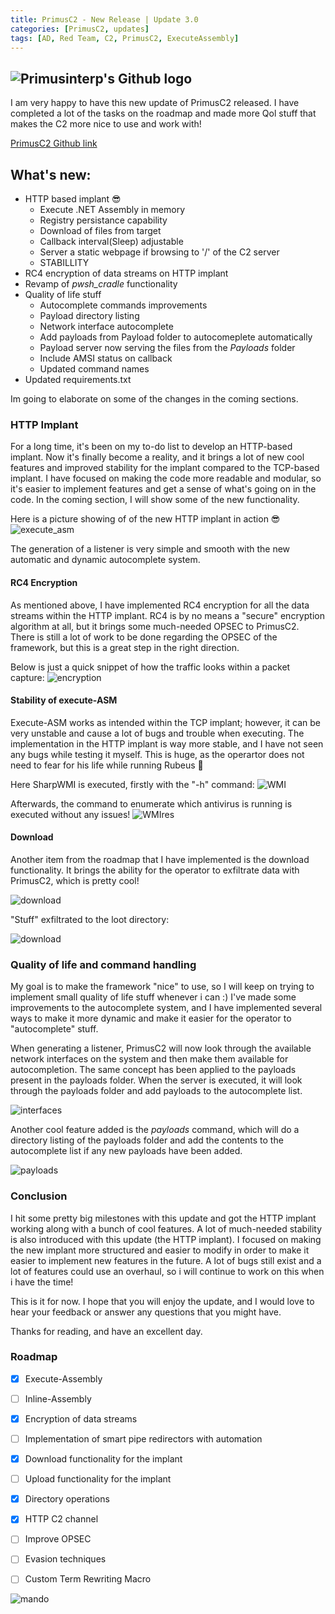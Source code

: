```yaml
---
title: PrimusC2 - New Release | Update 3.0
categories: [PrimusC2, updates]
tags: [AD, Red Team, C2, PrimusC2, ExecuteAssembly]    
---
```


![Primusinterp's Github logo](/assets/img/Primusc2.png)
--- 
I am very happy to have this new update of PrimusC2 released. I have completed a lot of the tasks on the roadmap and made more Qol stuff that makes the C2 more nice to use and work with!

[PrimusC2 Github link](https://github.com/Primusinterp/PrimusC2)

## What's new:
- HTTP based implant 😎 
    + Execute .NET Assembly in memory
    + Registry persistance capability 
    + Download of files from target
    + Callback interval(Sleep) adjustable
    + Server a static webpage if browsing to '/' of the C2 server
    + STABILLITY
- RC4 encryption of data streams on HTTP implant
- Revamp of *pwsh_cradle* functionality
- Quality of life stuff
    + Autocomplete commands improvements
    + Payload directory listing
    + Network interface autocomplete 
    + Add payloads from Payload folder to autocomeplete automatically 
    + Payload server now serving the files from the *Payloads* folder
    + Include AMSI status on callback
    + Updated command names 
- Updated requirements.txt

Im going to elaborate on some of the changes in the coming sections. 

### HTTP Implant 
For a long time, it's been on my to-do list to develop an HTTP-based implant. Now it's finally become a reality, and it brings a lot of new cool features and improved stability for the implant compared to the TCP-based implant. I have focused on making the code more readable and modular, so it's easier to implement features and get a sense of what's going on in the code. In the coming section, I will show some of the new functionality.

Here is a picture showing of of the new HTTP implant in action 😎 
![execute_asm](/assets/img/HTTP_callback.png)

The generation of a listener is very simple and smooth with the new automatic and dynamic autocomplete system.

#### RC4 Encryption
As mentioned above, I have implemented RC4 encryption for all the data streams within the HTTP implant. RC4 is by no means a "secure" encryption algorithm at all, but it brings some much-needed OPSEC to PrimusC2. There is still a lot of work to be done regarding the OPSEC of the framework, but this is a great step in the right direction.

Below is just a quick snippet of how the traffic looks within a packet capture:
![encryption](/assets/img/encryption.png)

#### Stability of execute-ASM
Execute-ASM works as intended within the TCP implant; however, it can be very unstable and cause a lot of bugs and trouble when executing. The implementation in the HTTP implant is way more stable, and I have not seen any bugs while testing it myself. This is huge, as the operartor does not need to fear for his life while running Rubeus 🤣

Here SharpWMI is executed, firstly with the "-h" command:
![WMI](/assets/img/sharpwmi.png)

Afterwards, the command to enumerate which antivirus is running is executed without any issues!
![WMIres](/assets/img/sharpwmiresult.png)

#### Download
Another item from the roadmap that I have implemented is the download functionality. It brings the ability for the operator to exfiltrate data with PrimusC2, which is pretty cool!

![download](/assets/img/Download.png)

"Stuff" exfiltrated to the loot directory: 

![download](/assets/img/loot.png)

### Quality of life and command handling
My goal is to make the framework "nice" to use, so I will keep on trying to implement small quality of life stuff whenever i can :) I've made some improvements to the autocomplete system, and I have implemented several ways to make it more dynamic and make it easier for the operator to "autocomplete" stuff.

When generating a listener, PrimusC2 will now look through the available network interfaces on the system and then make them available for autocompletion. The same concept has been applied to the payloads present in the payloads folder. When the server is executed, it will look through the payloads folder and add payloads to the autocomplete list.

![interfaces](/assets/img/interfaces.png)

Another cool feature added is the *payloads* command, which will do a directory listing of the payloads folder and add the contents to the autocomplete list if any new payloads have been added.

![payloads](/assets/img/payloads.png)

### Conclusion
I hit some pretty big milestones with this update and got the HTTP implant working along with a bunch of cool features. A lot of much-needed stability is also introduced with this update (the HTTP implant). I focused on making the new implant more structured and easier to modify in order to make it easier to implement new features in the future. A lot of bugs still exist and a lot of features could use an overhaul, so i will continue to work on this when i have the time!


This is it for now. I hope that you will enjoy the update, and I would love to hear your feedback or answer any questions that you might have.

Thanks for reading, and have an excellent day.


### Roadmap
- [x] Execute-Assembly 
- [ ] Inline-Assembly
- [x] Encryption of data streams
- [ ] Implementation of smart pipe redirectors with automation
- [x] Download functionality for the implant
- [ ] Upload functionality for the implant
- [x] Directory operations
- [x] HTTP C2 channel 
- [ ] Improve OPSEC
- [ ] Evasion techniques
- [ ] Custom Term Rewriting Macro


![mando](/assets/img/mando.gif)
  